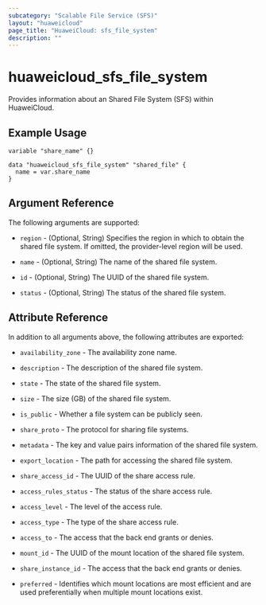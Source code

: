 ```yaml
---
subcategory: "Scalable File Service (SFS)"
layout: "huaweicloud"
page_title: "HuaweiCloud: sfs_file_system"
description: ""
---
```


# huaweicloud_sfs_file_system

Provides information about an Shared File System (SFS) within HuaweiCloud.

## Example Usage

```hcl
variable "share_name" {}

data "huaweicloud_sfs_file_system" "shared_file" {
  name = var.share_name
}
```

## Argument Reference

The following arguments are supported:

* `region` - (Optional, String) Specifies the region in which to obtain the shared file system.
  If omitted, the provider-level region will be used.

* `name` - (Optional, String) The name of the shared file system.

* `id` - (Optional, String) The UUID of the shared file system.

* `status` - (Optional, String) The status of the shared file system.

## Attribute Reference

In addition to all arguments above, the following attributes are exported:

* `availability_zone` - The availability zone name.

* `description` - The description of the shared file system.

* `state` - The state of the shared file system.

* `size` - The size (GB) of the shared file system.

* `is_public` - Whether a file system can be publicly seen.

* `share_proto` - The protocol for sharing file systems.

* `metadata` - The key and value pairs information of the shared file system.

* `export_location` - The path for accessing the shared file system.

* `share_access_id` - The UUID of the share access rule.

* `access_rules_status` - The status of the share access rule.

* `access_level` - The level of the access rule.

* `access_type` - The type of the share access rule.

* `access_to` - The access that the back end grants or denies.

* `mount_id` - The UUID of the mount location of the shared file system.

* `share_instance_id` - The access that the back end grants or denies.

* `preferred` - Identifies which mount locations are most efficient and are used preferentially when multiple mount
  locations exist.
